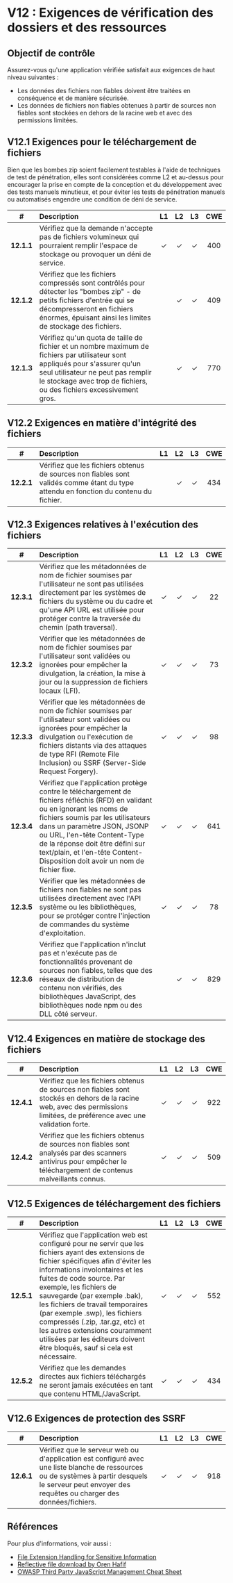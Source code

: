 # V12 : Exigences de vérification des dossiers et des ressources

## Objectif de contrôle

Assurez-vous qu'une application vérifiée satisfait aux exigences de haut niveau suivantes :

* Les données des fichiers non fiables doivent être traitées en conséquence et de manière sécurisée.
* Les données de fichiers non fiables obtenues à partir de sources non fiables sont stockées en dehors de la racine web et avec des permissions limitées.

## V12.1 Exigences pour le téléchargement de fichiers

Bien que les bombes zip soient facilement testables à l'aide de techniques de test de pénétration, elles sont considérées comme L2 et au-dessus pour encourager la prise en compte de la conception et du développement avec des tests manuels minutieux, et pour éviter les tests de pénétration manuels ou automatisés engendre une condition de déni de service.

| # | Description | L1 | L2 | L3 | CWE |
| :---: | :--- | :---: | :---:| :---: | :---: |
| **12.1.1** | Vérifiez que la demande n'accepte pas de fichiers volumineux qui pourraient remplir l'espace de stockage ou provoquer un déni de service. | ✓ | ✓ | ✓ | 400 |
| **12.1.2** | Vérifiez que les fichiers compressés sont contrôlés pour détecter les "bombes zip" - de petits fichiers d'entrée qui se décompresseront en fichiers énormes, épuisant ainsi les limites de stockage des fichiers. | | ✓ | ✓ | 409 |
| **12.1.3** | Vérifiez qu'un quota de taille de fichier et un nombre maximum de fichiers par utilisateur sont appliqués pour s'assurer qu'un seul utilisateur ne peut pas remplir le stockage avec trop de fichiers, ou des fichiers excessivement gros. | | ✓ | ✓ | 770 |

## V12.2 Exigences en matière d'intégrité des fichiers

| # | Description | L1 | L2 | L3 | CWE |
| :---: | :--- | :---: | :---:| :---: | :---: |
| **12.2.1** | Vérifiez que les fichiers obtenus de sources non fiables sont validés comme étant du type attendu en fonction du contenu du fichier. | | ✓ | ✓ | 434 |

## V12.3 Exigences relatives à l'exécution des fichiers

| # | Description | L1 | L2 | L3 | CWE |
| :---: | :--- | :---: | :---:| :---: | :---: |
| **12.3.1** | Vérifiez que les métadonnées de nom de fichier soumises par l'utilisateur ne sont pas utilisées directement par les systèmes de fichiers du système ou du cadre et qu'une API URL est utilisée pour protéger contre la traversée du chemin (path traversal). | ✓ | ✓ | ✓ | 22 |
| **12.3.2** | Vérifier que les métadonnées de nom de fichier soumises par l'utilisateur sont validées ou ignorées pour empêcher la divulgation, la création, la mise à jour ou la suppression de fichiers locaux (LFI). | ✓ | ✓ | ✓ | 73 |
| **12.3.3** | Vérifier que les métadonnées de nom de fichier soumises par l'utilisateur sont validées ou ignorées pour empêcher la divulgation ou l'exécution de fichiers distants  via des attaques de type RFI (Remote File Inclusion) ou SSRF (Server-Side Request Forgery).  | ✓ | ✓ | ✓ | 98 |
| **12.3.4** | Vérifiez que l'application protège contre le téléchargement de fichiers réfléchis (RFD) en validant ou en ignorant les noms de fichiers soumis par les utilisateurs dans un paramètre JSON, JSONP ou URL, l'en-tête Content-Type de la réponse doit être défini sur text/plain, et l'en-tête Content-Disposition doit avoir un nom de fichier fixe. | ✓ | ✓ | ✓ | 641 |
| **12.3.5** | Vérifier que les métadonnées de fichiers non fiables ne sont pas utilisées directement avec l'API système ou les bibliothèques, pour se protéger contre l'injection de commandes du système d'exploitation. | ✓ | ✓ | ✓ | 78 |
| **12.3.6** | Vérifiez que l'application n'inclut pas et n'exécute pas de fonctionnalités provenant de sources non fiables, telles que des réseaux de distribution de contenu non vérifiés, des bibliothèques JavaScript, des bibliothèques node npm ou des DLL côté serveur. | | ✓ | ✓ | 829 |

## V12.4 Exigences en matière de stockage des fichiers

| # | Description | L1 | L2 | L3 | CWE |
| :---: | :--- | :---: | :---:| :---: | :---: |
| **12.4.1** | Vérifiez que les fichiers obtenus de sources non fiables sont stockés en dehors de la racine web, avec des permissions limitées, de préférence avec une validation forte. | ✓ | ✓ | ✓ | 922 |
| **12.4.2** | Vérifiez que les fichiers obtenus de sources non fiables sont analysés par des scanners antivirus pour empêcher le téléchargement de contenus malveillants connus. | ✓ | ✓ | ✓ | 509 |

## V12.5 Exigences de téléchargement des fichiers

| # | Description | L1 | L2 | L3 | CWE |
| :---: | :--- | :---: | :---:| :---: | :---: |
| **12.5.1** | Vérifiez que l'application web est configuré pour ne servir que les fichiers ayant des extensions de fichier spécifiques afin d'éviter les informations involontaires et les fuites de code source. Par exemple, les fichiers de sauvegarde (par exemple .bak), les fichiers de travail temporaires (par exemple .swp), les fichiers compressés (.zip, .tar.gz, etc) et les autres extensions couramment utilisées par les éditeurs doivent être bloqués, sauf si cela est nécessaire. | ✓ | ✓ | ✓ | 552 |
| **12.5.2** | Vérifiez que les demandes directes aux fichiers téléchargés ne seront jamais exécutées en tant que contenu HTML/JavaScript. | ✓ | ✓ | ✓ | 434 |

## V12.6 Exigences de protection des SSRF

| # | Description | L1 | L2 | L3 | CWE |
| :---: | :--- | :---: | :---:| :---: | :---: |
| **12.6.1** | Vérifiez que le serveur web ou d'application est configuré avec une liste blanche de ressources ou de systèmes à partir desquels le serveur peut envoyer des requêtes ou charger des données/fichiers. | ✓ | ✓ | ✓ | 918 |

## Références

Pour plus d'informations, voir aussi :

* [File Extension Handling for Sensitive Information](https://owasp.org/www-community/vulnerabilities/Unrestricted_File_Upload)
* [Reflective file download by Oren Hafif](https://www.trustwave.com/Resources/SpiderLabs-Blog/Reflected-File-Download---A-New-Web-Attack-Vector/)
* [OWASP Third Party JavaScript Management Cheat Sheet](https://cheatsheetseries.owasp.org/cheatsheets/Third_Party_Javascript_Management_Cheat_Sheet.html)
